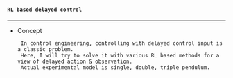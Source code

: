 #### `RL based delayed control`

---

- Concept


       In control engineering, controlling with delayed control input is a classic problem.
       Here, I will try to solve it with various RL based methods for a view of delayed action & observation. 
       Actual experimental model is single, double, triple pendulum.
       



